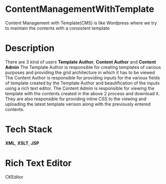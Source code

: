 # ContentManagementWithTemplate
Content Management with Template(CMS) is like Wordpress where we try to maintain the contents with a consistent template

# Description
There are 3 kind of users **Template Author**, **Content Author** and **Content Admin**
The Template Author is responsible for creating templates of various purposes and providing the grid architecture in which it has to be viewed
The Content Author is responsible for providing inputs for the various fields of template created by the Template Author and beautification of the inputs using a rich text editor.
The Content Admin is responsible for viewing the template with the contents created in the above 2 process and download it. They are also responsible for providing inline CSS to the viewing and uploading the latest template verison along with the previously entered contents.

# Tech Stack
**XML**,
**XSLT**,
**JSP**

# Rich Text Editor
CKEditor